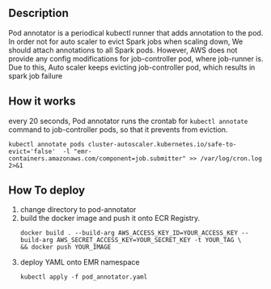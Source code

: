 ## Description
Pod annotator is a periodical kubectl runner that adds annotation to the pod.
In order not for auto scaler to evict Spark jobs when scaling down, We should attach annotations to all Spark pods.
However, AWS does not provide any config modifications for job-controller pod, where job-runner is. Due to this, Auto scaler keeps evicting job-controller pod, which results in spark job failure

## How it works
every 20 seconds, Pod annotator runs the crontab for `kubectl annotate` command to job-controller pods, so that it prevents from eviction.

```
kubectl annotate pods cluster-autoscaler.kubernetes.io/safe-to-evict='false'  -l "emr-containers.amazonaws.com/component=job.submitter" >> /var/log/cron.log 2>&1
```

## How To deploy 
1. change directory to pod-annotator
2. build the docker image and push it onto ECR Registry. 
   ```
   docker build . --build-arg AWS_ACCESS_KEY_ID=YOUR_ACCESS_KEY --build-arg AWS_SECRET_ACCESS_KEY=YOUR_SECRET_KEY -t YOUR_TAG \
   && docker push YOUR_IMAGE
   ```
3. deploy YAML onto EMR namespace
    ```
   kubectl apply -f pod_annotator.yaml
    ```
